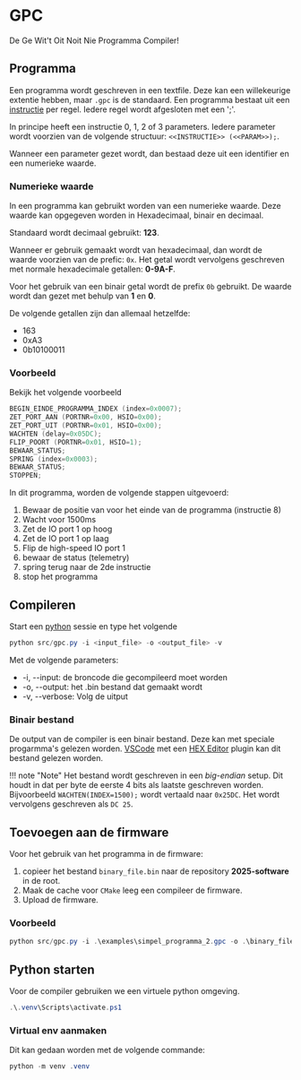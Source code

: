 # GPC

De Ge Wit't Oit Noit Nie Programma Compiler!

## Programma

Een programma wordt geschreven in een textfile. Deze kan een willekeurige
extentie hebben, maar ```.gpc``` is de standaard.
Een programma bestaat uit een [instructie](./program_specifications.md) per regel.
Iedere regel wordt afgesloten met een ';'.

In principe heeft een instructie 0, 1, 2 of 3 parameters. Iedere parameter wordt
voorzien van de volgende structuur: ```<<INSTRUCTIE>> (<<PARAM>>);```.

Wanneer een parameter gezet wordt, dan bestaad deze uit een identifier
en een numerieke waarde.

### Numerieke waarde

In een programma kan gebruikt worden van een numerieke waarde. 
Deze waarde kan opgegeven worden in Hexadecimaal, binair en decimaal.

Standaard wordt decimaal gebruikt: **123**.

Wanneer er gebruik gemaakt wordt van hexadecimaal, dan wordt de 
waarde voorzien van de prefic: ```0x```. Het getal wordt vervolgens 
geschreven met normale hexadecimale getallen: **0-9A-F**.

Voor het gebruik van een binair getal wordt de prefix ```0b``` gebruikt.
De waarde wordt dan gezet met behulp van **1** en **0**.

De volgende getallen zijn dan allemaal hetzelfde:

- 163
- 0xA3
- 0b10100011

### Voorbeeld

Bekijk het volgende voorbeeld

```c
BEGIN_EINDE_PROGRAMMA_INDEX (index=0x0007);
ZET_PORT_AAN (PORTNR=0x00, HSIO=0x00);
ZET_PORT_UIT (PORTNR=0x01, HSIO=0x00);
WACHTEN (delay=0x05DC);
FLIP_POORT (PORTNR=0x01, HSIO=1);
BEWAAR_STATUS;
SPRING (index=0x0003);
BEWAAR_STATUS;
STOPPEN;
```

In dit programma, worden de volgende stappen uitgevoerd:

1. Bewaar de positie van voor het einde van de programma (instructie 8)
2. Wacht voor 1500ms
3. Zet de IO port 1 op hoog
4. Zet de IO port 1 op laag
5. Flip de high-speed IO port 1
6. bewaar de status (telemetry)
7. spring terug naar de 2de instructie
8. stop het programma

## Compileren

Start een [python](#python-starten) sessie en type het volgende

```ps1
python src/gpc.py -i <input_file> -o <output_file> -v
```

Met de volgende parameters:

* -i, --input: de broncode die gecompileerd moet worden
* -o, --output: het .bin bestand dat gemaakt wordt
* -v, --verbose: Volg de uitput

### Binair bestand

De output van de compiler is een binair bestand. Deze kan met speciale progarmma's
gelezen worden. [VSCode](https://code.visualstudio.com/) met een
[HEX Editor](https://marketplace.visualstudio.com/items?itemName=ms-vscode.hexeditor)
plugin kan dit bestand gelezen worden.

!!! note "Note"
    Het bestand wordt geschreven in een *big-endian* setup. Dit houdt in dat per
    byte de eerste 4 bits als laatste geschreven worden. Bijvoorbeeld ```WACHTEN(INDEX=1500);```
    wordt vertaald naar ```0x25DC```. Het wordt vervolgens geschreven als ```DC 25```.

## Toevoegen aan de firmware

Voor het gebruik van het programma in de firmware:

1. copieer het bestand ```binary_file.bin``` naar de repository **2025-software** in de root.
2. Maak de cache voor ```CMake``` leeg een compileer de firmware.
3. Upload de firmware.

### Voorbeeld

```ps1
python src/gpc.py -i .\examples\simpel_programma_2.gpc -o .\binary_file.bin -v
```

## Python starten

Voor de compiler gebruiken we een virtuele python omgeving.

```ps1
.\.venv\Scripts\activate.ps1
```

### Virtual env aanmaken

Dit kan gedaan worden met de volgende commande:

```ps1
python -m venv .venv
```
